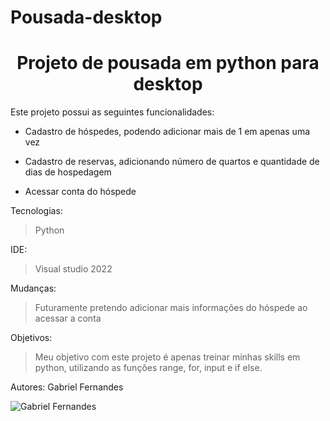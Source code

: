 # Pousada-desktop
<h1 align="center">Projeto de pousada em python para desktop</h1>

Este projeto possui as seguintes funcionalidades:
* Cadastro de hóspedes, podendo adicionar mais de 1 em apenas uma vez

* Cadastro de reservas, adicionando número de quartos e quantidade de dias de hospedagem

* Acessar conta do hóspede

Tecnologias:
> Python

IDE:
> Visual studio 2022

Mudanças:
> Futuramente pretendo adicionar mais informações do hóspede ao acessar a conta

Objetivos:
> Meu objetivo com este projeto é apenas treinar minhas skills em python, utilizando as funções range, for, input e if else.

Autores: Gabriel Fernandes

![Gabriel Fernandes](https://user-images.githubusercontent.com/78943619/178085871-6d170c0b-d4c5-4e48-a5af-5fccf4a3e481.jpg)

